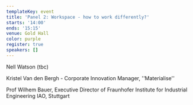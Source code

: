 ```yaml
---
templateKey: event
title: 'Panel 2: Workspace - how to work differently?'
starts: '14:00'
ends: '15:15'
venue: Gold Hall
color: purple
register: true
speakers: []
---
```


Nell Watson (tbc)

Kristel Van den Bergh - Corporate Innovation Manager, ''Materialise''

Prof Wilhem Bauer, Executive Director of Fraunhofer Institute for Industrial Engineering IAO, Stuttgart
